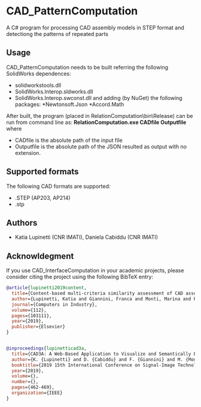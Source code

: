 # CAD_PatternComputation
A C# program for processing CAD assembly models in STEP format and detectiong the patterns of repeated parts

## Usage
CAD_PatternComputation needs to be built referring the following SolidWorks dependences:
* solidworkstools.dll
* SolidWorks.Interop.sldworks.dll
* SolidWorks.Interop.swconst.dll
and adding (by NuGet) the following packages:
*Newtonsoft.Json
*Accord.Math

After built, the program (placed in RelationComputation\bin\Release) can be run from command line as:
**RelationComputation.exe CADfile Outputfile**
where
* CADfile is the absolute path of the input file
* Outputfile is the absolute path of the JSON resulted as output with no extension.

## Supported formats
The following CAD formats are supported:
* .STEP (AP203, AP214)
* .stp


## Authors
* Katia Lupinetti (CNR IMATI), Daniela Cabiddu (CNR IMATI)


## Acknowldegment
If you use CAD_InterfaceComputation in your academic projects, please consider citing the project using the following 
BibTeX entry:

```bibtex
@article{lupinetti2019content,
  title={Content-based multi-criteria similarity assessment of CAD assembly models},
  author={Lupinetti, Katia and Giannini, Franca and Monti, Marina and Pernot, Jean-Philippe},
  journal={Computers in Industry},
  volume={112},
  pages={103111},
  year={2019},
  publisher={Elsevier}
}


@inproceedings{lupinetticad3a,
  title={CAD3A: A Web-Based Application to Visualize and Semantically Enhance CAD Assembly Models},
  author={K. {Lupinetti} and D. {Cabiddu} and F. {Giannini} and M. {Monti}}, 
  booktitle={2019 15th International Conference on Signal-Image Technology   Internet-Based Systems (SITIS)},
  year={2019},
  volume={},
  number={},
  pages={462-469},
  organization={IEEE}
}
```